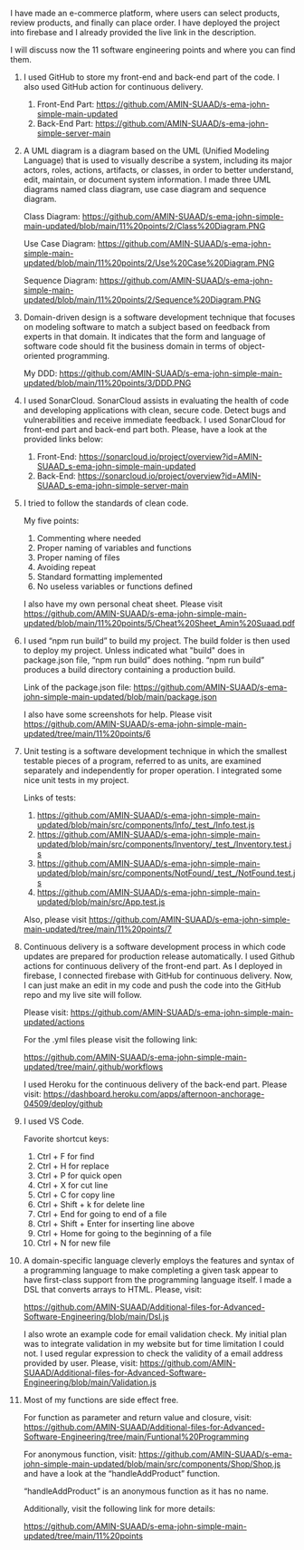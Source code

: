 I have made an e-commerce platform, where users can select products, review products, and finally can place order. I have deployed the project into firebase and I already provided the live link in the description. 

I will discuss now the 11 software engineering points and where you can find them. 


1. I used GitHub to store my front-end and back-end part of the code. I also used GitHub action for continuous delivery.

      1. Front-End Part: https://github.com/AMIN-SUAAD/s-ema-john-simple-main-updated
      2. Back-End Part: https://github.com/AMIN-SUAAD/s-ema-john-simple-server-main

   
2. A UML diagram is a diagram based on the UML (Unified Modeling Language) that is used to visually describe a system, including its major actors, roles, actions, artifacts, or classes, in order to better understand, edit, maintain, or document system information. I made three UML diagrams named class diagram, use case diagram and sequence diagram.

   Class Diagram: 
   https://github.com/AMIN-SUAAD/s-ema-john-simple-main-updated/blob/main/11%20points/2/Class%20Diagram.PNG

   Use Case Diagram:
   https://github.com/AMIN-SUAAD/s-ema-john-simple-main-updated/blob/main/11%20points/2/Use%20Case%20Diagram.PNG
   
   Sequence Diagram: 
   https://github.com/AMIN-SUAAD/s-ema-john-simple-main-updated/blob/main/11%20points/2/Sequence%20Diagram.PNG



3. Domain-driven design is a software development technique that focuses on modeling software to match a subject based on feedback from experts in that domain. It indicates that the form and language of software code should fit the business domain in terms of object-oriented programming.

   My DDD: 
   https://github.com/AMIN-SUAAD/s-ema-john-simple-main-updated/blob/main/11%20points/3/DDD.PNG



4. I used SonarCloud. SonarCloud assists in evaluating the health of code and developing applications with clean, secure code. Detect bugs and vulnerabilities and receive immediate feedback. I used SonarCloud for front-end part and back-end part both. Please, have a look at the provided links below:

   1. Front-End: https://sonarcloud.io/project/overview?id=AMIN-SUAAD_s-ema-john-simple-main-updated
   2. Back-End: https://sonarcloud.io/project/overview?id=AMIN-SUAAD_s-ema-john-simple-server-main


5. I tried to follow the standards of clean code. 

   My five points: 
   1. Commenting where needed
   2. Proper naming of variables and functions
   3. Proper naming of files
   4. Avoiding repeat
   5. Standard formatting implemented
   6. No useless variables or functions defined

   I also have my own personal cheat sheet. Please visit https://github.com/AMIN-SUAAD/s-ema-john-simple-main-updated/blob/main/11%20points/5/Cheat%20Sheet_Amin%20Suaad.pdf


6. I used “npm run build” to build my project. The build folder is then used to deploy my project. Unless indicated what "build" does in package.json file, “npm run build” does nothing. “npm run build” produces a build directory containing a production build.

   Link of the package.json file: https://github.com/AMIN-SUAAD/s-ema-john-simple-main-updated/blob/main/package.json

   I also have some screenshots for help. Please visit https://github.com/AMIN-SUAAD/s-ema-john-simple-main-updated/tree/main/11%20points/6


7. Unit testing is a software development technique in which the smallest testable pieces of a program, referred to as units, are examined separately and independently for proper operation. I integrated some nice unit tests in my project. 

   Links of tests: 

      1. https://github.com/AMIN-SUAAD/s-ema-john-simple-main-updated/blob/main/src/components/Info/_test_/Info.test.js
      2. https://github.com/AMIN-SUAAD/s-ema-john-simple-main-updated/blob/main/src/components/Inventory/_test_/Inventory.test.js
      3. https://github.com/AMIN-SUAAD/s-ema-john-simple-main-updated/blob/main/src/components/NotFound/_test_/NotFound.test.js
      4. https://github.com/AMIN-SUAAD/s-ema-john-simple-main-updated/blob/main/src/App.test.js

   Also, please visit https://github.com/AMIN-SUAAD/s-ema-john-simple-main-updated/tree/main/11%20points/7


8. Continuous delivery is a software development process in which code updates are prepared for production release automatically. I used Github actions for continuous delivery of the front-end part. As I deployed in firebase, I connected firebase with GitHub for continuous delivery. Now, I can just make an edit in my code and push the code into the GitHub repo and my live site will follow.

   Please visit: https://github.com/AMIN-SUAAD/s-ema-john-simple-main-updated/actions

   For the .yml files please visit the following link:

   https://github.com/AMIN-SUAAD/s-ema-john-simple-main-updated/tree/main/.github/workflows

   I used Heroku for the continuous delivery of the back-end part. Please visit: 
   https://dashboard.heroku.com/apps/afternoon-anchorage-04509/deploy/github


9. I used VS Code. 

    Favorite shortcut keys:
    1. Ctrl + F for find
    2. Ctrl + H for replace
    3. Ctrl + P for quick open
    4. Ctrl + X for cut line
    5. Ctrl + C for copy line
    6. Ctrl + Shift + k for delete line
    7. Ctrl + End for going to end of a file
    8. Ctrl + Shift + Enter for inserting line above
    9. Ctrl + Home for going to the beginning of a file
    10. Ctrl + N for new file


10.  A domain-specific language cleverly employs the features and syntax of a programming language to make completing a given task appear to have first-class support from the programming language itself. I made a DSL that converts arrays to HTML. Please, visit:

     https://github.com/AMIN-SUAAD/Additional-files-for-Advanced-Software-Engineering/blob/main/Dsl.js
     
     I also wrote an example code for email validation check. My initial plan was to integrate validation in my website but for time limitation I could not. I used regular            expression to check the validity of a email address provided by user. Please, visit: 
     https://github.com/AMIN-SUAAD/Additional-files-for-Advanced-Software-Engineering/blob/main/Validation.js


11. Most of my functions are side effect free.

    For function as parameter and return value and closure, visit:
    https://github.com/AMIN-SUAAD/Additional-files-for-Advanced-Software-Engineering/tree/main/Funtional%20Programming

    For anonymous function, visit: 
    https://github.com/AMIN-SUAAD/s-ema-john-simple-main-updated/blob/main/src/components/Shop/Shop.js and have a look at the “handleAddProduct” function.

    “handleAddProduct” is an anonymous function as it has no name. 


    Additionally, visit the following link for more details:

    https://github.com/AMIN-SUAAD/s-ema-john-simple-main-updated/tree/main/11%20points
